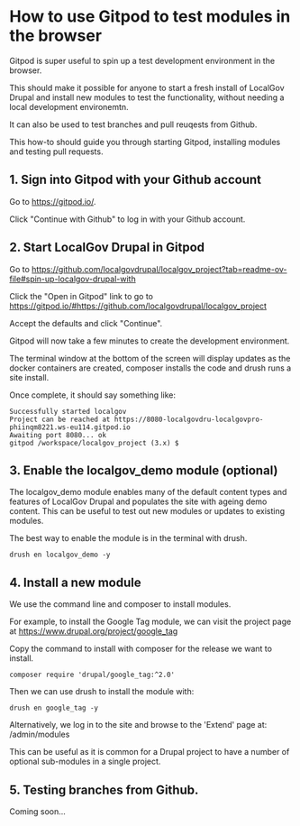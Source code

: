 # How to use Gitpod to test modules in the browser

Gitpod is super useful to spin up a test development environment in the browser.

This should make it possible for anyone to start a fresh install of LocalGov
Drupal and install new modules to test the functionality, without needing a
local development environemtn.

It can also be used to test branches and pull reuqests from Github.

This how-to should guide you through starting Gitpod, installing modules and
testing pull requests.

## 1. Sign into Gitpod with your Github account

Go to https://gitpod.io/.

Click "Continue with Github" to log in with your Github account.

## 2. Start LocalGov Drupal in Gitpod

Go to https://github.com/localgovdrupal/localgov_project?tab=readme-ov-file#spin-up-localgov-drupal-with

Click the "Open in Gitpod" link to go to https://gitpod.io/#https://github.com/localgovdrupal/localgov_project

Accept the defaults and click "Continue".

Gitpod will now take a few minutes to create the development environment.

The terminal window at the bottom of the screen will display updates as the
docker containers are created, composer installs the code and drush runs a site
install.

Once complete, it should say something like:

```
Successfully started localgov
Project can be reached at https://8080-localgovdru-localgovpro-phiinqm8221.ws-eu114.gitpod.io
Awaiting port 8080... ok
gitpod /workspace/localgov_project (3.x) $
```

## 3. Enable the localgov_demo module (optional)

The localgov_demo module enables many of the default content types and features
of LocalGov Drupal and populates the site with ageing demo content. This can
be useful to test out new modules or updates to existing modules.

The best way to enable the module is in the terminal with drush.

```
drush en localgov_demo -y
```

## 4. Install a new module

We use the command line and composer to install modules.

For example, to install the Google Tag module, we can visit the project page at
https://www.drupal.org/project/google_tag

Copy the command to install with composer for the release we want to install.

```
composer require 'drupal/google_tag:^2.0'
```
Then we can use drush to install the module with:

```
drush en google_tag -y
```

Alternatively, we log in to the site and browse to the 'Extend' page at:
/admin/modules

This can be useful as it is common for a Drupal project to have a number of
optional sub-modules in a single project.

## 5. Testing branches from Github.

Coming soon...
